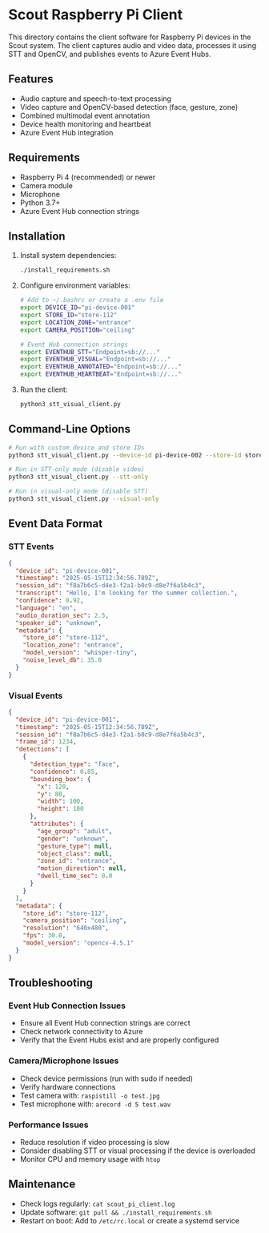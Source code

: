 # Scout Raspberry Pi Client

This directory contains the client software for Raspberry Pi devices in the Scout system. The client captures audio and video data, processes it using STT and OpenCV, and publishes events to Azure Event Hubs.

## Features

- Audio capture and speech-to-text processing
- Video capture and OpenCV-based detection (face, gesture, zone)
- Combined multimodal event annotation
- Device health monitoring and heartbeat
- Azure Event Hub integration

## Requirements

- Raspberry Pi 4 (recommended) or newer
- Camera module
- Microphone
- Python 3.7+
- Azure Event Hub connection strings

## Installation

1. Install system dependencies:

    ```bash
    ./install_requirements.sh
    ```

2. Configure environment variables:

    ```bash
    # Add to ~/.bashrc or create a .env file
    export DEVICE_ID="pi-device-001"
    export STORE_ID="store-112"
    export LOCATION_ZONE="entrance"
    export CAMERA_POSITION="ceiling"
    
    # Event Hub connection strings
    export EVENTHUB_STT="Endpoint=sb://..."
    export EVENTHUB_VISUAL="Endpoint=sb://..."
    export EVENTHUB_ANNOTATED="Endpoint=sb://..."
    export EVENTHUB_HEARTBEAT="Endpoint=sb://..."
    ```

3. Run the client:

    ```bash
    python3 stt_visual_client.py
    ```

## Command-Line Options

```bash
# Run with custom device and store IDs
python3 stt_visual_client.py --device-id pi-device-002 --store-id store-156 --zone checkout

# Run in STT-only mode (disable video)
python3 stt_visual_client.py --stt-only

# Run in visual-only mode (disable STT)
python3 stt_visual_client.py --visual-only
```

## Event Data Format

### STT Events

```json
{
  "device_id": "pi-device-001",
  "timestamp": "2025-05-15T12:34:56.789Z",
  "session_id": "f8a7b6c5-d4e3-f2a1-b0c9-d8e7f6a5b4c3",
  "transcript": "Hello, I'm looking for the summer collection.",
  "confidence": 0.92,
  "language": "en",
  "audio_duration_sec": 2.5,
  "speaker_id": "unknown",
  "metadata": {
    "store_id": "store-112",
    "location_zone": "entrance",
    "model_version": "whisper-tiny",
    "noise_level_db": 35.0
  }
}
```

### Visual Events

```json
{
  "device_id": "pi-device-001",
  "timestamp": "2025-05-15T12:34:56.789Z",
  "session_id": "f8a7b6c5-d4e3-f2a1-b0c9-d8e7f6a5b4c3",
  "frame_id": 1234,
  "detections": [
    {
      "detection_type": "face",
      "confidence": 0.85,
      "bounding_box": {
        "x": 120,
        "y": 80,
        "width": 100,
        "height": 100
      },
      "attributes": {
        "age_group": "adult",
        "gender": "unknown",
        "gesture_type": null,
        "object_class": null,
        "zone_id": "entrance",
        "motion_direction": null,
        "dwell_time_sec": 0.0
      }
    }
  ],
  "metadata": {
    "store_id": "store-112",
    "camera_position": "ceiling",
    "resolution": "640x480",
    "fps": 30.0,
    "model_version": "opencv-4.5.1"
  }
}
```

## Troubleshooting

### Event Hub Connection Issues

- Ensure all Event Hub connection strings are correct
- Check network connectivity to Azure
- Verify that the Event Hubs exist and are properly configured

### Camera/Microphone Issues

- Check device permissions (run with sudo if needed)
- Verify hardware connections
- Test camera with: `raspistill -o test.jpg`
- Test microphone with: `arecord -d 5 test.wav`

### Performance Issues

- Reduce resolution if video processing is slow
- Consider disabling STT or visual processing if the device is overloaded
- Monitor CPU and memory usage with `htop`

## Maintenance

- Check logs regularly: `cat scout_pi_client.log`
- Update software: `git pull && ./install_requirements.sh`
- Restart on boot: Add to `/etc/rc.local` or create a systemd service